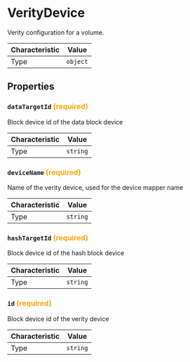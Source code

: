 <!-- THIS FILE IS AUTOMATICALLY GENERATED BY DOCBUILDER, DO NOT EDIT MANUALLY! -->

# VerityDevice

Verity configuration for a volume.

| Characteristic | Value    |
| -------------- | -------- |
| Type           | `object` |

## Properties

### `dataTargetId` **<span style="color:orange;">(required)</span>**

Block device id of the data block device

| Characteristic | Value    |
| -------------- | -------- |
| Type           | `string` |

### `deviceName` **<span style="color:orange;">(required)</span>**

Name of the verity device, used for the device mapper name

| Characteristic | Value    |
| -------------- | -------- |
| Type           | `string` |

### `hashTargetId` **<span style="color:orange;">(required)</span>**

Block device id of the hash block device

| Characteristic | Value    |
| -------------- | -------- |
| Type           | `string` |

### `id` **<span style="color:orange;">(required)</span>**

Block device id of the verity device

| Characteristic | Value    |
| -------------- | -------- |
| Type           | `string` |

